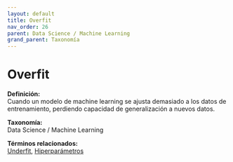 ```yaml
---
layout: default
title: Overfit
nav_order: 26
parent: Data Science / Machine Learning
grand_parent: Taxonomía
---
```


# Overfit

**Definición:**  
Cuando un modelo de machine learning se ajusta demasiado a los datos de entrenamiento, perdiendo capacidad de generalización a nuevos datos.

**Taxonomía:**  
Data Science / Machine Learning

**Términos relacionados:**  
[Underfit](https://maleniski.github.io/diccionario-angl-tec-mx/docs/taxonomia/underfit/underfit.html), [Hiperparámetros](https://maleniski.github.io/diccionario-angl-tec-mx/docs/taxonomia/hiperparmetros/hiperparmetros.html)
